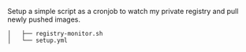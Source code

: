 Setup a simple script as a cronjob to watch my private registry and pull newly pushed images.

```
│   ├── registry-monitor.sh
│   └── setup.yml
````
